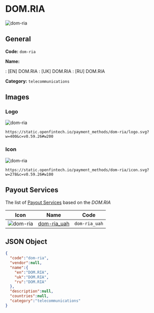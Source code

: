 
# DOM.RIA 
![dom-ria](https://static.openfintech.io/payment_methods/dom-ria/logo.svg?w=400&c=v0.59.26#w200)  

## General 
**Code:** `dom-ria` 
 
**Name:** 
 
:	[EN] DOM.RIA 
:	[UK] DOM.RIA 
:	[RU] DOM.RIA 
 
**Category:** `telecommunications` 
 

## Images 

### Logo 
![dom-ria](https://static.openfintech.io/payment_methods/dom-ria/logo.svg?w=400&c=v0.59.26#w200)  

```
https://static.openfintech.io/payment_methods/dom-ria/logo.svg?w=400&c=v0.59.26#w200
```  

### Icon 
![dom-ria](https://static.openfintech.io/payment_methods/dom-ria/icon.svg?w=278&c=v0.59.26#w100)  

```
https://static.openfintech.io/payment_methods/dom-ria/icon.svg?w=278&c=v0.59.26#w100
```  

## Payout Services 
 
The list of [Payout Services](/payout-services/) based on the _DOM.RIA_ 

|Icon|Name|Code| 
|:---:|:---:|:---:| 
|![dom-ria](https://static.openfintech.io/payout_methods/dom-ria/icon.svg?w=278&c=v0.59.26#w40) |[dom-ria_uah](/payout-services/dom-ria_uah/)|`dom-ria_uah`| 
 

## JSON Object 

```json
{
  "code":"dom-ria",
  "vendor":null,
  "name":{
    "en":"DOM.RIA",
    "uk":"DOM.RIA",
    "ru":"DOM.RIA"
  },
  "description":null,
  "countries":null,
  "category":"telecommunications"
}
```  
